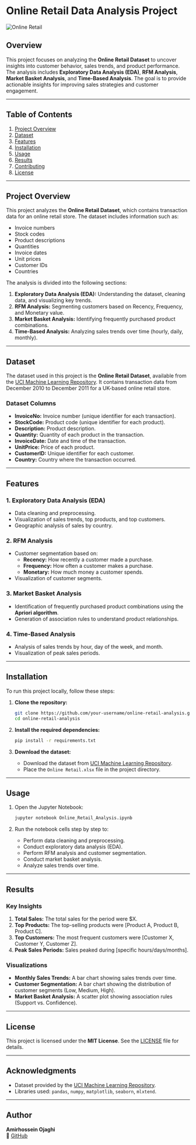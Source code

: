 # Online Retail Data Analysis Project

![Online Retail](https://www.retailgazette.co.uk/wp-content/uploads/2021/01/Online-shopping_online-sales_online-retail_ecommerce_ST.jpg)


## Overview
This project focuses on analyzing the **Online Retail Dataset** to uncover insights into customer behavior, sales trends, and product performance. The analysis includes **Exploratory Data Analysis (EDA)**, **RFM Analysis**, **Market Basket Analysis**, and **Time-Based Analysis**. The goal is to provide actionable insights for improving sales strategies and customer engagement.

---

## Table of Contents
1. [Project Overview](#project-overview)
2. [Dataset](#dataset)
3. [Features](#features)
4. [Installation](#installation)
5. [Usage](#usage)
6. [Results](#results)
7. [Contributing](#contributing)
8. [License](#license)

---

## Project Overview

This project analyzes the **Online Retail Dataset**, which contains transaction data for an online retail store. The dataset includes information such as:
- Invoice numbers
- Stock codes
- Product descriptions
- Quantities
- Invoice dates
- Unit prices
- Customer IDs
- Countries

The analysis is divided into the following sections:
1. **Exploratory Data Analysis (EDA):** Understanding the dataset, cleaning data, and visualizing key trends.
2. **RFM Analysis:** Segmenting customers based on Recency, Frequency, and Monetary value.
3. **Market Basket Analysis:** Identifying frequently purchased product combinations.
4. **Time-Based Analysis:** Analyzing sales trends over time (hourly, daily, monthly).

---

## Dataset

The dataset used in this project is the **Online Retail Dataset**, available from the [UCI Machine Learning Repository](https://archive.ics.uci.edu/static/public/352/online+retail.zip). It contains transaction data from December 2010 to December 2011 for a UK-based online retail store.

### Dataset Columns
- **InvoiceNo:** Invoice number (unique identifier for each transaction).
- **StockCode:** Product code (unique identifier for each product).
- **Description:** Product description.
- **Quantity:** Quantity of each product in the transaction.
- **InvoiceDate:** Date and time of the transaction.
- **UnitPrice:** Price of each product.
- **CustomerID:** Unique identifier for each customer.
- **Country:** Country where the transaction occurred.

---

## Features

### 1. **Exploratory Data Analysis (EDA)**
- Data cleaning and preprocessing.
- Visualization of sales trends, top products, and top customers.
- Geographic analysis of sales by country.

### 2. **RFM Analysis**
- Customer segmentation based on:
  - **Recency:** How recently a customer made a purchase.
  - **Frequency:** How often a customer makes a purchase.
  - **Monetary:** How much money a customer spends.
- Visualization of customer segments.

### 3. **Market Basket Analysis**
- Identification of frequently purchased product combinations using the **Apriori algorithm**.
- Generation of association rules to understand product relationships.

### 4. **Time-Based Analysis**
- Analysis of sales trends by hour, day of the week, and month.
- Visualization of peak sales periods.

---

## Installation

To run this project locally, follow these steps:

1. **Clone the repository:**
   ```bash
   git clone https://github.com/your-username/online-retail-analysis.git
   cd online-retail-analysis
   ```

2. **Install the required dependencies:**
   ```bash
   pip install -r requirements.txt
   ```

3. **Download the dataset:**
   - Download the dataset from [UCI Machine Learning Repository](https://archive.ics.uci.edu/static/public/352/online+retail.zip).
   - Place the `Online Retail.xlsx` file in the project directory.

---

## Usage

1. Open the Jupyter Notebook:
   ```bash
   jupyter notebook Online_Retail_Analysis.ipynb
   ```

2. Run the notebook cells step by step to:
   - Perform data cleaning and preprocessing.
   - Conduct exploratory data analysis (EDA).
   - Perform RFM analysis and customer segmentation.
   - Conduct market basket analysis.
   - Analyze sales trends over time.

---

## Results

### Key Insights
1. **Total Sales:** The total sales for the period were $X.
2. **Top Products:** The top-selling products were [Product A, Product B, Product C].
3. **Top Customers:** The most frequent customers were [Customer X, Customer Y, Customer Z].
4. **Peak Sales Periods:** Sales peaked during [specific hours/days/months].

### Visualizations
- **Monthly Sales Trends:** A bar chart showing sales trends over time.
- **Customer Segmentation:** A bar chart showing the distribution of customer segments (Low, Medium, High).
- **Market Basket Analysis:** A scatter plot showing association rules (Support vs. Confidence).

---

## License

This project is licensed under the **MIT License**. See the [LICENSE](LICENSE) file for details.

---

## Acknowledgments
- Dataset provided by the [UCI Machine Learning Repository](https://archive.ics.uci.edu/static/public/352/online+retail.zip).
- Libraries used: `pandas`, `numpy`, `matplotlib`, `seaborn`, `mlxtend`.

---

##  Author  
**Amirhossein Ojaghi**  
🔗 [GitHub](https://github.com/AH-ojaghi/Online-Retail-Analysis)

